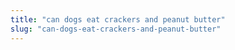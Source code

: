 ```yaml
---
title: "can dogs eat crackers and peanut butter"
slug: "can-dogs-eat-crackers-and-peanut-butter"
---
```


